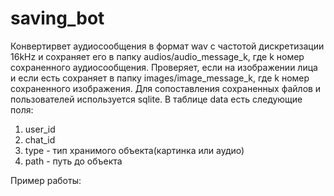 # saving_bot
Конвертирвет аудиосообщения в формат wav с частотой дискретизации 16kHz и сохраняет его в папку audios/audio_message_k, где k номер сохраненного аудиосообщения.
Проверяет, если на изображении лица и если есть сохраняет в папку images/image_message_k, где k номер сохраненного изображения.
Для сопоставления сохраненных файлов и пользователей используется sqlite. В таблице data есть следующие поля:
1) user_id
2) chat_id
3) type - тип хранимого объекта(картинка или аудио)
4) path - путь до объекта

Пример работы:
